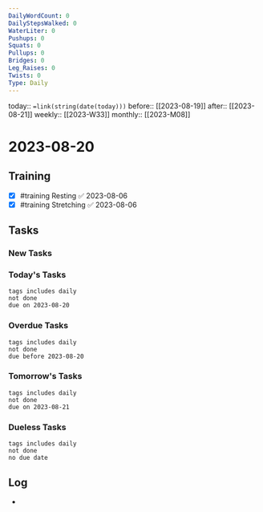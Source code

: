 ```yaml
---
DailyWordCount: 0
DailyStepsWalked: 0
WaterLiter: 0
Pushups: 0
Squats: 0 
Pullups: 0
Bridges: 0
Leg_Raises: 0
Twists: 0
Type: Daily
---
```

today:: `=link(string(date(today)))`
before:: [[2023-08-19]]
after:: [[2023-08-21]]
weekly:: [[2023-W33]]
monthly:: [[2023-M08]]

# 2023-08-20



## Training

- [x] #training Resting ✅ 2023-08-06
- [x] #training Stretching ✅ 2023-08-06
## Tasks
### New Tasks 


### Today's Tasks 

```tasks
tags includes daily
not done 
due on 2023-08-20
```

### Overdue Tasks 

```tasks
tags includes daily
not done 
due before 2023-08-20
```

### Tomorrow's Tasks

```tasks
tags includes daily
not done 
due on 2023-08-21
```

### Dueless Tasks

```tasks
tags includes daily
not done 
no due date
```

## Log

- 





